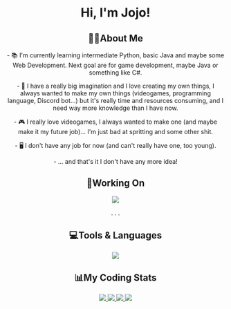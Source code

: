 <h1 align="center"> Hi, I'm Jojo! </h1>

<h2 align="center">👋🏻About Me</h2>

<p align="center">- 📚 I'm currently learning intermediate Python, basic Java and maybe some Web Development. Next goal are for game development, maybe Java or something like C#. </p>

<p align="center">- 🎨 I have a really big imagination and I love creating my own things, I always wanted to make my own things (videogames, programming language, Discord bot...) but it's really time and resources consuming, and I need way more knowledge than I have now.</p>

<p align="center">- 🎮 I really love videogames, I always wanted to make one (and maybe make it my future job)... I'm just bad at spritting and some other shit. </p>

<p align="center">- 🖥️ I don't have any job for now (and can't really have one, too young). </p>

<p align="center">- ... and that's it I don't have any more idea! </p>

<h2 align="center">📝Working On</h2>

<div align="center">
<a href="https://github.com/FredyJabe/aeyama">
  <img src="https://github-readme-stats.vercel.app/api/pin/?username=fredyjabe&repo=aeyama&show_owner=true&theme=transparent">
</a>
</div>

<p align="center"> . . . </p>

<h2 align="center">💻Tools & Languages</h2>
<div align ="center">
  <a href="https://skillicons.dev">
    <img src="https://skillicons.dev/icons?i=vscode,github,git,discord,bots,python,java"/>
  </a>
</div>

<h2 align="center">📊My Coding Stats</h2>

<div align="center">
<a href="https://github.com/JojoFR1/">
  <img src="https://github-readme-stats.vercel.app/api?username=jojofr1&show_icons=true&include_all_commits=true&theme=transparent" />
</a>
<a href="https://wakatime.com/@JojoFR1">
  <img src="https://github-readme-stats.vercel.app/api/wakatime?username=@jojofr1&theme=transparent" />
</a>
<a href="https://github.com/JojoFR1">
  <img src="https://github-readme-stats.vercel.app/api/top-langs/?username=jojofr1&theme=transparent" />
</a>
<a href="https://github.com/JojoFR1">
  <img src="https://streak-stats.demolab.com?user=jojofr1&theme=tokyonight_duo&date_format=j%20M%5B%20Y%5D&currStreakNum=FFFFFF&sideNums=FFFFFF&currStreakLabel=FFFFFF">
</a>
</div>

